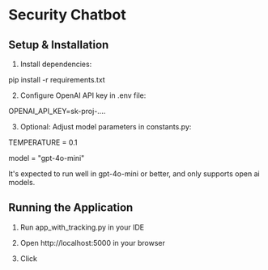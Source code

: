 # Security Chatbot

## Setup & Installation

1. Install dependencies:

pip install -r requirements.txt

2. Configure OpenAI API key in .env file:

OPENAI_API_KEY=sk-proj-....


3. Optional: Adjust model parameters in constants.py:

TEMPERATURE = 0.1

model = "gpt-4o-mini"

It's expected to run well in gpt-4o-mini or better, and only supports open ai models.

## Running the Application

1. Run app_with_tracking.py in your IDE

2. Open http://localhost:5000 in your browser

3. Click 